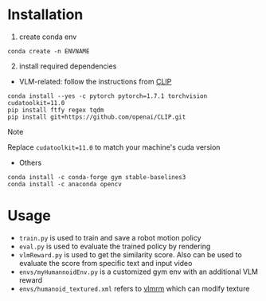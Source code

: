 # Installation
1. create conda env
```
conda create -n ENVNAME
```
2. install required dependencies
  * VLM-related: follow the instructions from [CLIP](https://github.com/openai/CLIP)
  ```
  conda install --yes -c pytorch pytorch=1.7.1 torchvision cudatoolkit=11.0
  pip install ftfy regex tqdm
  pip install git+https://github.com/openai/CLIP.git
  ```
> [!NOTE]
> Replace `cudatoolkit=11.0` to match your machine's cuda version

  * Others
  ```
  conda install -c conda-forge gym stable-baselines3
  conda install -c anaconda opencv
  ```
# Usage
- `train.py` is used to train and save a robot motion policy
- `eval.py` is used to evaluate the trained policy by rendering
- `vlmReward.py` is used to get the similarity score. Also can be used to evaluate the score from specific text and input video
- `envs/myHumannoidEnv.py` is a customized gym env with an additional VLM reward
- `envs/humanoid_textured.xml` refers to [vlmrm](https://github.com/AlignmentResearch/vlmrm) which can modify texture

